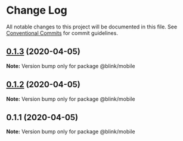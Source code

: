 # Change Log

All notable changes to this project will be documented in this file.
See [Conventional Commits](https://conventionalcommits.org) for commit guidelines.

## [0.1.3](https://github.com/ascension/blink/compare/@blink/mobile@0.1.2...@blink/mobile@0.1.3) (2020-04-05)

**Note:** Version bump only for package @blink/mobile

## [0.1.2](https://github.com/ascension/blink/compare/@blink/mobile@0.1.1...@blink/mobile@0.1.2) (2020-04-05)

**Note:** Version bump only for package @blink/mobile

## 0.1.1 (2020-04-05)

**Note:** Version bump only for package @blink/mobile
